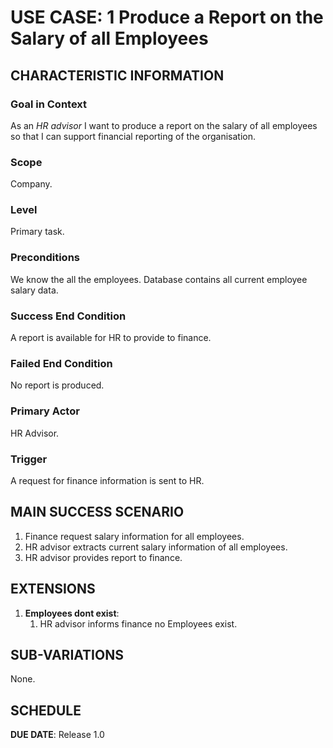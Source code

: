 # USE CASE: 1 Produce a Report on the Salary of all Employees
## CHARACTERISTIC INFORMATION

### Goal in Context

As an *HR advisor* I want to produce a report on the salary of all employees so that I can support financial reporting of the organisation.

### Scope

Company.

### Level

Primary task.

### Preconditions

We know the all the employees.  Database contains all current employee salary data.

### Success End Condition

A report is available for HR to provide to finance.

### Failed End Condition

No report is produced.

### Primary Actor

HR Advisor.

### Trigger

A request for finance information is sent to HR.

## MAIN SUCCESS SCENARIO

1. Finance request salary information for all employees.
2. HR advisor extracts current salary information of all employees.
3. HR advisor provides report to finance.

## EXTENSIONS

1. **Employees dont exist**:
    1. HR advisor informs finance no Employees exist.

## SUB-VARIATIONS

None.

## SCHEDULE

**DUE DATE**: Release 1.0
